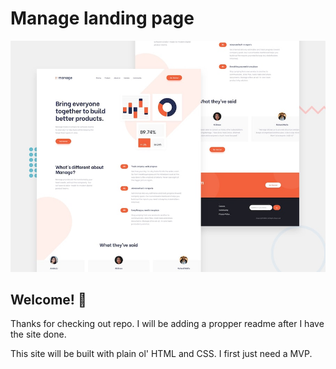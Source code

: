 # Manage landing page

![Design preview for the Manage landing page coding challenge](./design/desktop-preview.jpg)

## Welcome! 👋

Thanks for checking out repo. I will be adding a propper readme after I have the site done.

This site will be built with plain ol' HTML and CSS. I first just need a MVP.
